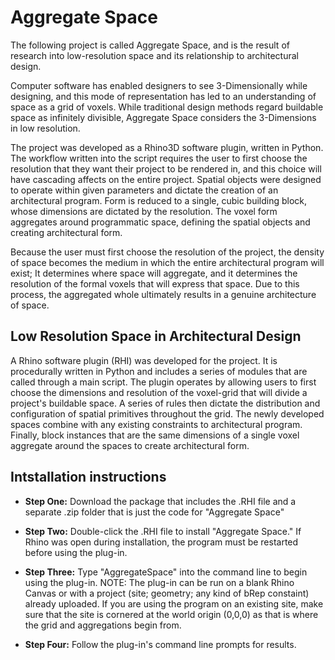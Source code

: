 # Aggregate Space

The following project is called Aggregate Space, and is the result of research into low-resolution space and its relationship to architectural design.

Computer software has enabled designers to see 3-Dimensionally while designing, and this mode of representation has led to an understanding of space as a grid of voxels. While traditional design methods regard buildable space as infinitely divisible, Aggregate Space considers the 3-Dimensions in low resolution.

The project was developed as a Rhino3D software plugin, written in Python. The workflow written into the script requires the user to first choose the resolution that they want their project to be rendered in, and this choice will have cascading affects on the entire project. Spatial objects were designed to operate within given parameters and dictate the creation of an architectural program. Form is reduced to a single, cubic building block, whose dimensions are dictated by the resolution. The voxel form aggregates around programmatic space, defining the spatial objects and creating architectural form.

Because the user must first choose the resolution of the project, the density of space becomes the medium in which the entire architectural program will exist; It determines where space will aggregate, and it determines the resolution of the formal voxels that will express that space. Due to this process, the aggregated whole ultimately results in a genuine architecture of space.

## Low Resolution Space in Architectural Design

A Rhino software plugin (RHI) was developed for the project. It is procedurally written in Python and includes a series of modules that are called through a main script. The plugin operates by allowing users to first choose the dimensions and resolution of the voxel-grid that will divide a project's buildable space. A series of rules then dictate the distribution and configuration of spatial primitives throughout the grid. The newly developed spaces combine with any existing constraints to architectural program. Finally, block instances that are the same dimensions of a single voxel aggregate around the spaces to create architectural form.

## Intstallation instructions

- **Step One:** Download the package that includes the .RHI file and a separate .zip folder that is just the code for "Aggregate Space"

- **Step Two:** Double-click the .RHI file to install "Aggregate Space." If Rhino was open during installation, the program must be restarted before using the plug-in.

- **Step Three:** Type "AggregateSpace" into the command line to begin using the plug-in. NOTE: The plug-in can be run on a blank Rhino Canvas or with a project (site; geometry; any kind of bRep constaint) already uploaded. If you are using the program on an existing site, make sure that the site is cornered at the world origin (0,0,0) as that is where the grid and aggregations begin from. 

- **Step Four:** Follow the plug-in's command line prompts for results.
